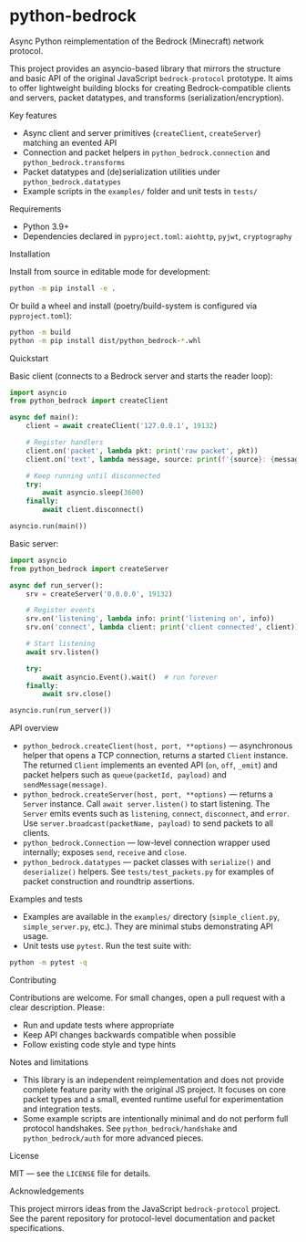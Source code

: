 # python-bedrock

Async Python reimplementation of the Bedrock (Minecraft) network protocol.

This project provides an asyncio-based library that mirrors the structure and basic API of the original JavaScript `bedrock-protocol` prototype. It aims to offer lightweight building blocks for creating Bedrock-compatible clients and servers, packet datatypes, and transforms (serialization/encryption).

Key features
- Async client and server primitives (`createClient`, `createServer`) matching an evented API
- Connection and packet helpers in `python_bedrock.connection` and `python_bedrock.transforms`
- Packet datatypes and (de)serialization utilities under `python_bedrock.datatypes`
- Example scripts in the `examples/` folder and unit tests in `tests/`

Requirements
- Python 3.9+
- Dependencies declared in `pyproject.toml`: `aiohttp`, `pyjwt`, `cryptography`

Installation

Install from source in editable mode for development:

```bash
python -m pip install -e .
```

Or build a wheel and install (poetry/build-system is configured via `pyproject.toml`):

```bash
python -m build
python -m pip install dist/python_bedrock-*.whl
```

Quickstart

Basic client (connects to a Bedrock server and starts the reader loop):

```python
import asyncio
from python_bedrock import createClient

async def main():
	client = await createClient('127.0.0.1', 19132)

	# Register handlers
	client.on('packet', lambda pkt: print('raw packet', pkt))
	client.on('text', lambda message, source: print(f'{source}: {message}'))

	# Keep running until disconnected
	try:
		await asyncio.sleep(3600)
	finally:
		await client.disconnect()

asyncio.run(main())
```

Basic server:

```python
import asyncio
from python_bedrock import createServer

async def run_server():
	srv = createServer('0.0.0.0', 19132)

	# Register events
	srv.on('listening', lambda info: print('listening on', info))
	srv.on('connect', lambda client: print('client connected', client))

	# Start listening
	await srv.listen()

	try:
		await asyncio.Event().wait()  # run forever
	finally:
		await srv.close()

asyncio.run(run_server())
```

API overview

- `python_bedrock.createClient(host, port, **options)` — asynchronous helper that opens a TCP connection, returns a started `Client` instance. The returned `Client` implements an evented API (`on`, `off`, `_emit`) and packet helpers such as `queue(packetId, payload)` and `sendMessage(message)`.
- `python_bedrock.createServer(host, port, **options)` — returns a `Server` instance. Call `await server.listen()` to start listening. The `Server` emits events such as `listening`, `connect`, `disconnect`, and `error`. Use `server.broadcast(packetName, payload)` to send packets to all clients.
- `python_bedrock.Connection` — low-level connection wrapper used internally; exposes `send`, `receive` and `close`.
- `python_bedrock.datatypes` — packet classes with `serialize()` and `deserialize()` helpers. See `tests/test_packets.py` for examples of packet construction and roundtrip assertions.

Examples and tests

- Examples are available in the `examples/` directory (`simple_client.py`, `simple_server.py`, etc.). They are minimal stubs demonstrating API usage.
- Unit tests use `pytest`. Run the test suite with:

```bash
python -m pytest -q
```

Contributing

Contributions are welcome. For small changes, open a pull request with a clear description. Please:

- Run and update tests where appropriate
- Keep API changes backwards compatible when possible
- Follow existing code style and type hints

Notes and limitations

- This library is an independent reimplementation and does not provide complete feature parity with the original JS project. It focuses on core packet types and a small, evented runtime useful for experimentation and integration tests.
- Some example scripts are intentionally minimal and do not perform full protocol handshakes. See `python_bedrock/handshake` and `python_bedrock/auth` for more advanced pieces.

License

MIT — see the `LICENSE` file for details.

Acknowledgements

This project mirrors ideas from the JavaScript `bedrock-protocol` project. See the parent repository for protocol-level documentation and packet specifications.
